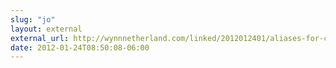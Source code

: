 ```yaml
---
slug: "jo"
layout: external
external_url: http://wynnnetherland.com/linked/2012012401/aliases-for-common-vim-typos
date: 2012-01-24T08:50:08-06:00
---
```

